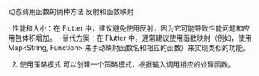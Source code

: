 动态调用函数的俩种方法  反射和函数映射


·  性能和大小：在 Flutter 中，建议避免使用反射，因为它可能导致性能问题和应用包体积增加。
·  替代方案：在 Flutter 中，通常建议使用函数映射（例如，使用 Map<String, Function> 来手动映射函数名和相应的函数）来实现类似的功能。


2. 使用策略模式
可以创建一个策略模式，根据输入调用相应的处理函数。

